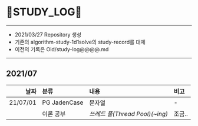 # 📜STUDY_LOG📜
---
- 2021/03/27 Repository 생성
- 기존의 algorithm-study-1d1solve의 study-record를 대체
- 이전의 기록은 Old/study-log@@@@.md
---

## 2021/07

<div markdown="1">

|날짜|분류|내용|비고|
|----:|:----|:----|:----|
|21/07/01|PG JadenCase|문자열| - |
||이론 공부|*쓰레드 풀(Thread Pool)(~ing)*| 조금.. |
</div>
